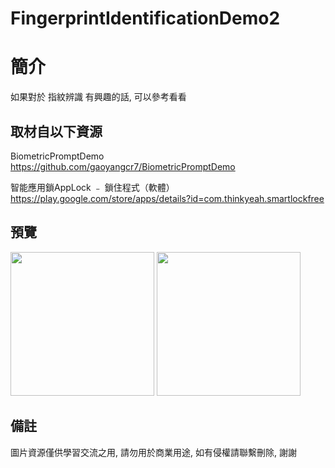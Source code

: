 # FingerprintIdentificationDemo2

簡介
==================================
如果對於 指紋辨識 有興趣的話, 可以參考看看                                   

取材自以下資源
--------
BiometricPromptDemo                                                                 
https://github.com/gaoyangcr7/BiometricPromptDemo          
          	
智能應用鎖AppLock ﹣ 鎖住程式（軟體）                                                                 
https://play.google.com/store/apps/details?id=com.thinkyeah.smartlockfree        
                  
預覽
--------
<p align="left">
  <img src="https://i.imgur.com/e7zgbI3.png" width="230"/>
  <img src="https://i.imgur.com/FiqC53M.png" width="230"/>
</p> 

備註
--------
圖片資源僅供學習交流之用, 請勿用於商業用途, 如有侵權請聯繫刪除, 謝謝
